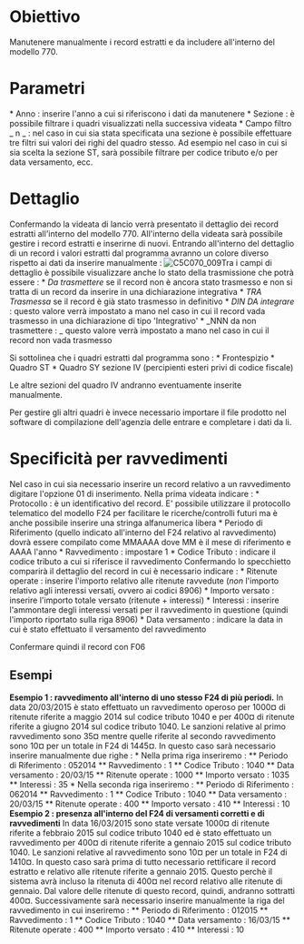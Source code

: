 # Obiettivo

Manutenere manualmente i record estratti e da includere all'interno del modello 770.

# Parametri
 \* Anno :  inserire l'anno a cui si riferiscono i dati da manutenere
 \* Sezione :  è possibile filtrare i quadri visualizzati nella successiva videata
\* Campo filtro _ n _  :  nel caso in cui sia stata specificata una sezione è possibile effettuare tre filtri sui valori dei righi del quadro stesso. Ad esempio nel caso in cui si sia scelta la sezione ST, sarà possibile filtrare per codice tributo e/o per data versamento, ecc.

# Dettaglio
Confermando la videata di lancio verrà presentato il dettaglio dei record estratti all'interno del modello 770.
All'interno della videata sarà possibile gestire i record estratti e inserirne di nuovi.
Entrando all'interno del dettaglio di un record i valori estratti dal programma avranno un colore diverso rispetto ai dati da inserire manualmente : 
![C5C070_009](http://localhost:3000/immagini/MBDOC_OGG-P_C5DC01/C5C070_009.png)Tra i campi di dettaglio è possibile visualizzare anche lo stato della trasmissione che potrà essere : 
 \* _Da trasmettere_ se il record non è ancora stato trasmesso e non si tratta di un record da inserire in una dichiarazione integrativa
 \* _TRA Trasmessa_ se il record è già stato trasmesso in definitivo
 \* _DIN DA integrare_ :  questo valore verrà impostato a mano nel caso in cui il record vada trasmesso in una dichiarazione di tipo 'Integrativo'
 \* _NNN da non trasmettere : _ questo valore verrà impostato a mano nel caso in cui il record non vada trasmesso

Si sottolinea che i quadri estratti dal programma sono : 
 \* Frontespizio
 \* Quadro ST
 \* Quadro SY sezione IV (percipienti esteri privi di codice fiscale)

Le altre sezioni del quadro IV andranno eventuamente inserite manualmente.

Per gestire gli altri quadri è invece necessario importare il file prodotto nel software di compilazione dell'agenzia delle entrare e completare i dati da li.

# Specificità per ravvedimenti

Nel caso in cui sia necessario inserire un record relativo a un ravvedimento digitare l'opzione 01 di inserimento. Nella prima videata indicare : 
 \* Protocollo :  è un identificativo del record. E' possibile utilizzare il protocollo telematico del modello F24 per facilitare le ricerche/controlli futuri ma è anche possibile inserire una stringa alfanumerica libera
 \* Periodo di Riferimento (quello indicato all'interno del F24 relativo al ravvedimento) dovrà essere compilato come MMAAAA dove MM è il mese di riferimento e AAAA l'anno
 \* Ravvedimento :  impostare 1
 \* Codice Tributo :  indicare il codice tributo a cui si riferisce il ravvedimento
Confermando lo specchietto comparirà il dettaglio del record in cui è necessario indicare : 
 \* Ritenute operate :  inserire l'importo relativo alle ritenute ravvedute (_non_ l'importo relativo agli interessi versati, ovvero ai codici 8906)
 \* Importo versato :  inserire l'importo totale versato (ritenute +  interessi)
 \* Interessi :  inserire l'ammontare degli interessi versati per il ravvedimento in questione (quindi l'importo riportato sulla riga 8906)
 \* Data versamento :  indicare la data in cui è stato effettuato il versamento del ravvedimento

Confermare quindi il record con F06

## Esempi

**Esempio 1 :   ravvedimento all'interno di uno stesso F24 di più periodi.**
In data 20/03/2015 è stato effettuato un ravvedimento operoso per 1000¤ di ritenute riferite a maggio 2014 sul codice tributo 1040 e per 400¤ di ritenute riferite a giugno 2014 sul codice tributo 1040.
Le sanzioni relative al primo ravvedimento sono 35¤ mentre quelle riferite al secondo ravvedimento sono 10¤ per un totale in F24 di 1445¤.
In questo caso sarà necessario inserire manualmente due righe : 
\* Nella prima riga inseriremo : 
 \*\* Periodo di Riferimento :  052014
 \*\* Ravvedimento :  1
 \*\* Codice Tributo :  1040
 \*\* Data versamento :  20/03/15
 \*\* Ritenute operate :  1000
 \*\* Importo versato :  1035
 \*\* Interessi :  35
\* Nella seconda riga inseriremo : 
 \*\* Periodo di Riferimento :  062014
 \*\* Ravvedimento :  1
 \*\* Codice Tributo :  1040
 \*\* Data versamento :  20/03/15
 \*\* Ritenute operate :  400
 \*\* Importo versato :  410
 \*\* Interessi :  10
**Esempio 2 :   presenza all'interno del F24 di versamenti corretti e di ravvedimenti**
In data 16/03/2015  sono state versate 1000¤ di ritenute riferite a febbraio 2015 sul codice tributo 1040 ed è stato effettuato un ravvedimento per 400¤ di ritenute riferite a gennaio 2015 sul codice tributo 1040. Le sanzioni relative al ravvedimento sono 10¤ per un totale in F24 di 1410¤.
In questo caso sarà prima di tutto necessario rettificare il record estratto e relativo alle ritenute riferite a gennaio 2015. Questo perchè il sistema avrà incluso la ritenuta di 400¤ nel record relativo alle ritenute di gennaio. Dal valore delle ritenute di questo record, quindi, andranno sottratti 400¤.
Successivamente sarà necessario inserire manualmente la riga del ravvedimento in cui inseriremo : 
 \*\* Periodo di Riferimento :  012015
 \*\* Ravvedimento :  1
 \*\* Codice Tributo :  1040
 \*\* Data versamento :  16/03/15
 \*\* Ritenute operate :  400
 \*\* Importo versato :  410
 \*\* Interessi :  10
